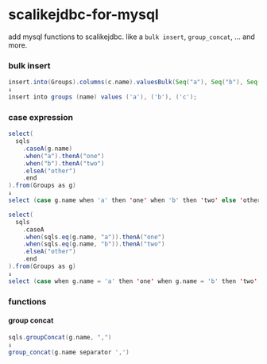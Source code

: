 scalikejdbc-for-mysql
=====================

add mysql functions to scalikejdbc. like a `bulk insert`, `group_concat`, ... and more.

### bulk insert

```scala
insert.into(Groups).columns(c.name).valuesBulk(Seq("a"), Seq("b"), Seq("c"))
↓
insert into groups (name) values ('a'), ('b'), ('c');
```

### case expression

```scala
select(
  sqls
    .caseA(g.name)
    .when("a").thenA("one")
    .when("b").thenA("two")
    .elseA("other")
    .end
).from(Groups as g)
↓
select (case g.name when 'a' then 'one' when 'b' then 'two' else 'other' end) from groups g;
```

```scala
select(
  sqls
    .caseA
    .when(sqls.eq(g.name, "a")).thenA("one")
    .when(sqls.eq(g.name, "b")).thenA("two")
    .elseA("other")
    .end
).from(Groups as g)
↓
select (case when g.name = 'a' then 'one' when g.name = 'b' then 'two' else 'other' end) from groups g;
```

### functions

#### group concat

```scala
sqls.groupConcat(g.name, ",")
↓
group_concat(g.name separator ',')
```
